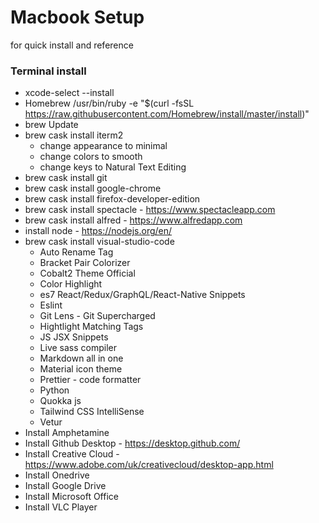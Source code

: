 # Macbook Setup

for quick install and reference

### Terminal install

- xcode-select --install
- Homebrew /usr/bin/ruby -e "\$(curl -fsSL https://raw.githubusercontent.com/Homebrew/install/master/install)"
- brew Update
- brew cask install iterm2
  - change appearance to minimal
  - change colors to smooth
  - change keys to Natural Text Editing
- brew cask install git
- brew cask install google-chrome
- brew cask install firefox-developer-edition
- brew cask install spectacle - https://www.spectacleapp.com
- brew cask install alfred - https://www.alfredapp.com
- install node - https://nodejs.org/en/
- brew cask install visual-studio-code
  - Auto Rename Tag
  - Bracket Pair Colorizer
  - Cobalt2 Theme Official
  - Color Highlight
  - es7 React/Redux/GraphQL/React-Native Snippets
  - Eslint
  - Git Lens - Git Supercharged
  - Hightlight Matching Tags
  - JS JSX Snippets
  - Live sass compiler
  - Markdown all in one
  - Material icon theme
  - Prettier - code formatter
  - Python
  - Quokka js
  - Tailwind CSS IntelliSense
  - Vetur
- Install Amphetamine
- Install Github Desktop - https://desktop.github.com/
- Install Creative Cloud - https://www.adobe.com/uk/creativecloud/desktop-app.html
- Install Onedrive
- Install Google Drive
- Install Microsoft Office
- Install VLC Player
